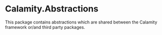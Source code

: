 ﻿# Calamity.Abstractions

This package contains abstractions which are shared between the Calamity framework or/and third party packages.